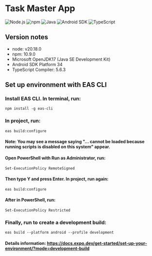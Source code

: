 # Task Master App
![Node.js](https://img.shields.io/badge/Node.js-v20.18.0-339933?logo=node.js&logoColor=white)
![npm](https://img.shields.io/badge/npm-10.9.0-CB3837?logo=npm)
![Java](https://img.shields.io/badge/OpenJDK-17-007396?logo=openjdk)
![Android SDK](https://img.shields.io/badge/Android%20SDK-34-3DDC84?logo=android&logoColor=white)
![TypeScript](https://img.shields.io/badge/TypeScript-5.6.3-3178C6?logo=typescript&logoColor=white)


## Version notes

- node: v20.18.0
- npm: 10.9.0
- Microsoft OpenJDK17 (Java SE Development Kit)
- Android SDK Platform 34
- TypeScript Compiler: 5.6.3

## Set up environment with EAS CLI

### Install EAS CLI. In terminal, run:

    npm install -g eas-cli

### In project, run:

    eas build:configure

#### Note: You may see a message saying "... cannot be loaded because running scripts is disabled on this system" appear.

#### Open PowerShell with Run as Administrator, run:

    Set-ExecutionPolicy RemoteSigned

#### Then type Y and press Enter. In project, run again:

    eas build:configure

#### After in PowerShell, run:

    Set-ExecutionPolicy Restricted

### Finally, run to create a development build:

    eas build --platform android --profile development

#### Details information: https://docs.expo.dev/get-started/set-up-your-environment/?mode=development-build

